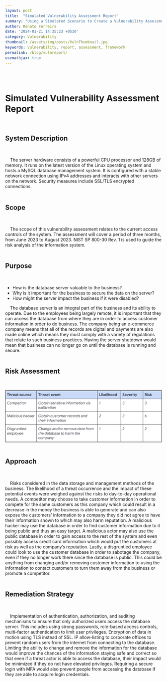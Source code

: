 ```yaml
---
layout: post
title:  "Simulated Vulnerability Assessment Report"
summary: "Using a Simulated Scenario to Create a Vulnerability Assessment Report"
author: Renato Ferreira
date: '2024-01-21 14:35:23 +0530'
category: Vulnerability
thumbnail: /assets/img/posts/VulnThumbnail.jpg
keywords: Vulnerability, report, assessment, framework
permalink: /blog/vulnreport/
usemathjax: true
---
```


<br><br>

# Simulated Vulnerability Assessment Report
<br>

## System Description
<br>

&nbsp;&nbsp;&nbsp;&nbsp;The server hardware consists of a powerful CPU processor and 128GB of memory. It runs on the latest version of the Linux operating system and hosts a MySQL database management system. It is configured with a stable network connection using IPv4 addresses and interacts with other servers on the network. Security measures include SSL/TLS encrypted connections.
<br><br>

## Scope
<br>

&nbsp;&nbsp;&nbsp;&nbsp;The scope of this vulnerability assessment relates to the current access controls of the system. The assessment will cover a period of three months, from June 2023 to August 2023. NIST SP 800-30 Rev. 1 is used to guide the risk analysis of the information system.
<br><br>

## Purpose
<br>

- How is the database server valuable to the business?
- Why is it important for the business to secure the data on the server?
- How might the server impact the business if it were disabled?

&nbsp;&nbsp;&nbsp;&nbsp;The database server is an integral part of the business and its ability to operate. Due to the employees being largely remote, it is important that they can access the database from where they are in order to access customer information in order to do business. The company being an e-commerce company means that all of the records are digital and payments are also made online which means they must comply with a variety of regulations that relate to such business practices. Having the server shutdown would mean that business can no longer go on until the database is running and secure.
<br><br>

## Risk Assessment
<br>

![img-description](/assets/img/posts/VulnAssessmentChart.png)
<br><br>

## Approach
<br>

&nbsp;&nbsp;&nbsp;&nbsp;Risks considered in the data storage and management methods of the business. The likelihood of a threat occurrence and the impact of these potential events were weighed against the risks to day-to-day operational needs. A competitor may choose to take customer information in order to compete for the same customers as this company which could result in a decrease in the money the business is able to generate and can also expose the customers’ information to a company they did not agree to have their information shown to which may also harm reputation. A malicious hacker may use the database in order to find customer information due to it being public and thus an easy target. A malicious actor may also use the public database in order to gain access to the rest of the system and even possibly access credit card information which would put the customers at risk as well as the company’s reputation. Lastly, a disgruntled employee could look to use the customer database in order to sabotage the company, even if they no longer work there since the database is public. This could be anything from changing and/or removing customer information to using the information to contact customers to turn them away from the business or promote a competitor.
<br><br>

## Remediation Strategy
<br>

&nbsp;&nbsp;&nbsp;&nbsp;Implementation of authentication, authorization, and auditing mechanisms to ensure that only authorized users access the database server. This includes using strong passwords, role-based access controls, multi-factor authentication to limit user privileges. Encryption of data in motion using TLS instead of SSL. IP allow-listing to corporate offices to prevent random users from the internet from connecting to the database. Limiting the ability to change and remove the information for the database would improve the chances of the information staying safe and correct so that even if a threat actor is able to access the database, their impact would be minimized if they do not have elevated privileges. Requiring a secure login with MFA would also prevent people from accessing the database if they are able to acquire login credentials.
<br><br>
